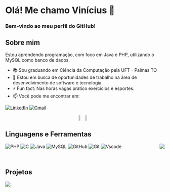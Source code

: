 # Olá! Me chamo Vinícius 👋

### Bem-vindo ao meu perfil do GitHub! 

## Sobre mim 
Estou aprendendo programação, com foco em Java e PHP, utilizando o MySQL como banco de dados.
- 📚 Sou graduando em Ciência da Computação pela UFT - Palmas TO
- 💼 Estou em busca de oportunidades de trabalho na área de desenvolvimento de software e tecnologia.
- ⚡ Fun fact: Nas horas vagas pratico exercicios e esportes.
- 📫 Você pode me encontrar em:
  

[![LinkedIn](https://img.shields.io/badge/LinkedIn-0077B5?style=for-the-badge&logo=linkedin&logoColor=white&color=4e676c)](https://www.linkedin.com/in/vinicius-arruda-155697277/)
[![Gmail](https://img.shields.io/badge/Gmail-333333?style=for-the-badge&logo=gmail&logoColor=white&color=191724)](mailto:vinicius.arruda@mail.uft.edu.br)

<div style="display: flex; justify-content: center; align-items: center;">
  <a>
    <img src="https://github-readme-stats.vercel.app/api?username=ViiniDev&locale=pt-br&show_icons=true&theme=rose_pine&hide_border=true" width="48%" />
  </a>
  <a>
     <img src="https://streak-stats.demolab.com/?user=ViiniDev&locale=pt-br&show_icons=true&theme=rose_pine&hide_border=true" width="51%" />
  </a>
</div>

## Linguagens e Ferramentas

<a href="https://github.com/ad-melo/github-readme-stats">
  <img align="right" src="https://github-readme-stats.vercel.app/api/top-langs/?username=ViiniDev&layout=compact&locale=pt-br&show_icons=true&theme=rose_pine&hide_border=true&card_width=495?"/>
</a>

![PHP](https://img.shields.io/badge/PHP-777BB4?style=for-the-badge&logo=php&logoColor=white&color=191724)
![C](https://img.shields.io/badge/C-E94D5F?style=for-the-badge&logo=c&logoColor=white&color=4e676c)
![Java](https://img.shields.io/badge/java-%23ED8B00.svg?style=for-the-badge&logo=openjdk&logoColor=white&color=191724)
![MySQL](https://img.shields.io/badge/MySQL-00000F?style=for-the-badge&logo=mysql&logoColor=white&color=4e676c)
![GitHub](https://img.shields.io/badge/GitHub-100000?style=for-the-badge&logo=github&logoColor=white&color=191724)
![Git](https://img.shields.io/badge/GIT-E44C30?style=for-the-badge&logo=git&logoColor=white&color=4e676c)
![Vscode](https://img.shields.io/badge/Vscode-007ACC?style=for-the-badge&logo=visual-studio-code&logoColor=white&color=191724)

<br>

## Projetos

<a  href="https://github.com/ViiniDev/E_Book_Wizard">
<img align="center" src="https://github-readme-stats.vercel.app/api/pin/?username=ViiniDev&repo=E_Book_Wizard&locale=pt-br&show_icons=true&theme=rose_pine&hide_border=true"/>
</a>



